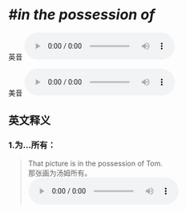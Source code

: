 # ***\#in the possession of*** 
英音
<audio src="./media/in the possession of1_AAC.aac" controls="controls"></audio>

美音
<audio src="./media/in the possession of2_AAC.aac" controls="controls"></audio>



  

英文释义
---
### 1.**为…所有：**  

 > That picture is in the possession of Tom.  
 > 那张画为汤姆所有。    
<audio src="./media/possession-5.aac" controls="controls"></audio>


